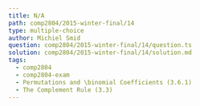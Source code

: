 ```yaml
---
title: N/A
path: comp2804/2015-winter-final/14
type: multiple-choice
author: Michiel Smid
question: comp2804/2015-winter-final/14/question.ts
solution: comp2804/2015-winter-final/14/solution.md
tags:
  - comp2804
  - comp2804-exam
  - Permutations and \binomial Coefficients (3.6.1)
  - The Complement Rule (3.3)
---
```


